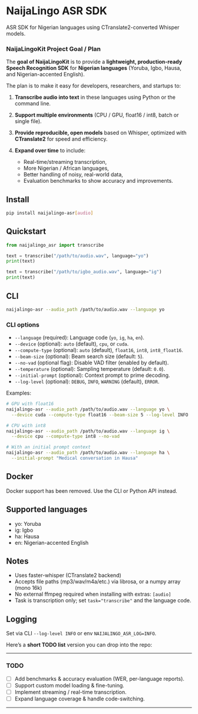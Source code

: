 # NaijaLingo ASR SDK

ASR SDK for Nigerian languages using CTranslate2-converted Whisper models.


### **NaijaLingoKit Project Goal / Plan**

The **goal of NaijaLingoKit** is to provide a **lightweight, production-ready Speech Recognition SDK** for **Nigerian languages** (Yoruba, Igbo, Hausa, and Nigerian-accented English).

The plan is to make it easy for developers, researchers, and startups to:

1. **Transcribe audio into text** in these languages using Python or the command line.
2. **Support multiple environments** (CPU / GPU, float16 / int8, batch or single file).
3. **Provide reproducible, open models** based on Whisper, optimized with **CTranslate2** for speed and efficiency.
4. **Expand over time** to include:

   * Real-time/streaming transcription,
   * More Nigerian / African languages,
   * Better handling of noisy, real-world data,
   * Evaluation benchmarks to show accuracy and improvements.


## Install

```bash
pip install naijalingo-asr[audio]
```

## Quickstart

```python
from naijalingo_asr import transcribe

text = transcribe("/path/to/audio.wav", language="yo")
print(text)

text = transcribe("/path/to/igbo_audio.wav", language="ig")
print(text)
```

## CLI

```bash
naijalingo-asr --audio_path /path/to/audio.wav --language yo
```

### CLI options

- `--language` (required): Language code (`yo`, `ig`, `ha`, `en`).
- `--device` (optional): `auto` (default), `cpu`, or `cuda`.
- `--compute-type` (optional): `auto` (default), `float16`, `int8`, `int8_float16`.
- `--beam-size` (optional): Beam search size (default: `5`).
- `--no-vad` (optional flag): Disable VAD filter (enabled by default).
- `--temperature` (optional): Sampling temperature (default: `0.0`).
- `--initial-prompt` (optional): Context prompt to prime decoding.
- `--log-level` (optional): `DEBUG`, `INFO`, `WARNING` (default), `ERROR`.

Examples:

```bash
# GPU with float16
naijalingo-asr --audio_path /path/to/audio.wav --language yo \
  --device cuda --compute-type float16 --beam-size 5 --log-level INFO

# CPU with int8
naijalingo-asr --audio_path /path/to/audio.wav --language ig \
  --device cpu --compute-type int8 --no-vad

# With an initial prompt context
naijalingo-asr --audio_path /path/to/audio.wav --language ha \
  --initial-prompt "Medical conversation in Hausa"
```

## Docker

Docker support has been removed. Use the CLI or Python API instead.

## Supported languages

- yo: Yoruba
- ig: Igbo
- ha: Hausa
- en: Nigerian-accented English

## Notes
- Uses faster-whisper (CTranslate2 backend)
- Accepts file paths (mp3/wav/m4a/etc.) via librosa, or a numpy array (mono 16k)
- No external ffmpeg required when installing with extras: `[audio]`
- Task is transcription only; set `task="transcribe"` and the language code.

## Logging

Set via CLI `--log-level INFO` or env `NAIJALINGO_ASR_LOG=INFO`.


Here’s a **short TODO list** version you can drop into the repo:

---

### TODO

* [ ] Add benchmarks & accuracy evaluation (WER, per-language reports).
* [ ] Support custom model loading & fine-tuning.
* [ ] Implement streaming / real-time transcription.
* [ ] Expand language coverage & handle code-switching.

---



